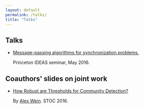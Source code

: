 ```yaml
---
layout: default
permalink: /talks/
title: "Talks"
---
```


<div id="main" role="main">
<article class="wrap" itemscope itemtype="http://schema.org/Article">

## Talks

  * [Message-passing algorithms for synchronization problems.](/downloads/talks/AMP_Slides.pdf)
    
    Princeton IDEAS seminar, May 2016.


## Coauthors' slides on joint work

  * [How Robust are Thresholds for Community Detection?](/downloads/talks/co/SBM_Slides_STOC.pdf)
    
    By [Alex Wein](http://math.mit.edu/~awein/). STOC 2016.




</article>
</div>



